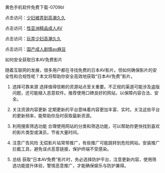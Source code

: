 黄色手机软件免费下载-0709bl

点击访问：<a href="https://heiliaoga6s9v.pages.dev">少妇被弄到高潮久久</a>

点击访问：<a href="https://heiliaowzu4ur.pages.dev">性亚洲精品成人AV</a>

点击访问：<a href="https://heiliaoga6s9v.pages.dev">玩弄少妇高潮久久</a>

点击访问：<a href="https://heiliaoll4qsx.pages.dev">国产成人剧情av麻豆</a>

如何安全获取日本AV免费影片

随着互联网的发展，很多用户都在寻找免费的日本AV影片。但如何确保影片的安全性和合规性呢？本文将帮助你安全高效地获取“日本AV免费”影片。

1. 选择可靠来源
选择值得信赖的资源站点至关重要。不正规的渠道可能涉及盗版问题，还可能植入恶意软件。推荐使用口碑良好的网站，以保障内容合法、安全。

2. 关注资源内容更新
定期更新的平台意味着内容更加丰富、实时。关注这些平台的更新频率，能帮助你及时获取最新资源。

3. 利用搜索筛选功能
合理使用网站的分类和筛选功能，可以帮助你更快找到喜欢的影片类型或演员，节省大量时间。

4. 注意广告风险
无偿影片站常带推广，有些推广可能跳转到危险网站。安装推广拦截工具，避免误点恶意链接，保护终端不受感染。

5. 总结
获取“日本AV免费”影片时，务必选择防护平台，注意更新内容，使用筛选功能提升体验，警惕恶意推广，才能确保娱乐与防护兼得。

<span style="display:none;">[Canonical link]( https://github.com/xl070925/12430 ）</span>
